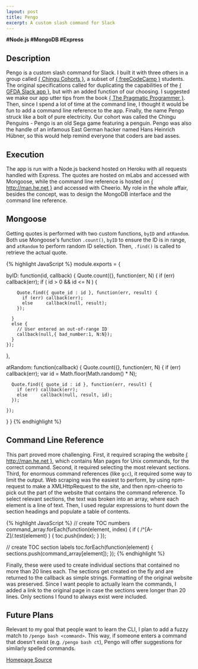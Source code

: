 ```yaml
---
layout: post
title: Pengo
excerpt: A custom slash command for Slack
---
```


<div class="tags" style="font-weight: bold">
  <span>#Node.js</span>
  <span>#MongoDB</span>
  <span>#Express</span>
</div>

## Description

Pengo is a custom slash command for Slack.  I built it with three others in a group called [{ Chingu Cohorts }](https://tropicalchancer.github.io/projectus/), a subset of [{ freeCodeCamp }](https://www.freecodecamp.com) students.  The original specifications called for duplicating the capabilities of the [{ GFDA Slack app }](https://goodfuckingdesignadvice.com/blogs/features/gfda-launches-slack-app), but with an added function of our choosing.  I suggested we make our app utter tips from the book [{ The Pragmatic Programmer }](https://pragprog.com/the-pragmatic-programmer/extracts/tips).  Then, since I spend a lot of time at the command line, I thought it would be fun to add a command line reference to the app.  Finally, the name Pengo struck like a bolt of pure electricity.  Our cohort was called the Chingu Penguins - Pengo is an old Sega game featuring a penguin.  Pengo was also the handle of an infamous East German hacker named Hans Heinrich H&uuml;bner, so this would help remind everyone that coders are bad asses.

## Execution

The app is run with a Node.js backend hosted on Heroku with all requests handled with Express.  The quotes are hosted on mLabs and accessed with Mongoose, while the command line reference is hosted on [{ http://man.he.net }](http://man.he.net) and accessed with Cheerio.  My role in the whole affair, besides the concept, was to design the MongoDB interface and the command line reference.

## Mongoose

Getting quotes is performed with two custom functions, `byID` and `atRandom`.  Both use Mongoose's function `.count()`, `byID` to ensure the ID is in range, and `atRandom` to perform random ID selection.  Then, `.find()` is called to retrieve the actual quote.  

{% highlight JavaScript %}
module.exports = {

  byID: function(id, callback) {
    Quote.count({}, function(err, N) {
      if (err) callback(err);
      if ( id > 0 && id <= N ) {

        Quote.find({ quote_id : id }, function(err, result) {
          if (err) callback(err);
          else     callback(null, result);
        });

      }
      else {
        // User entered an out-of-range ID
        callback(null,{ bad_number:1, N:N});
      }
    });
  },

  atRandom: function(callback) {
    Quote.count({}, function(err, N) {
      if (err) callback(err);
      var id = Math.floor(Math.random() * N);

      Quote.find({ quote_id : id }, function(err, result) {
        if (err) callback(err);
        else     callback(null, result, id);
      });

    });
  }
}
{% endhighlight %}

## Command Line Reference

This part proved more challenging.  First, it required scraping the website [{ http://man.he.net }](http://man.he.net), which contains Man pages for Unix commands, for the correct command.  Second, it required selecting the most relevant sections.  Third, for enormous command references (like `gcc`), it required some way to limit the output.  Web scraping was the easiest to perform, by using npm-request to make a XMLHttpRequest to the site, and then npm-cheerio to pick out the part of the website that contains the command reference.  To select relevant sections, the text was broken into an array, where each element is a line of text.  Then, I used regular expressions to hunt down the section headings and populate a table of contents.

{% highlight JavaScript %}
// create TOC numbers
command_array.forEach(function(element, index) {
  if ( /^[A-Z]/.test(element) ) {
    toc.push(index);
  }
});

// create TOC section labels
toc.forEach(function(element) {
  sections.push(command_array[element]);
});
{% endhighlight %}

Finally, these were used to create individual sections that contained no more than 20 lines each.  The sections get created on the fly and are returned to the callback as simple strings.  Formatting of the original website was preserved.  Since I want people to actually learn the commands, I added a link to the original page in case the sections were longer than 20 lines.  Only sections I found to always exist were included.

## Future Plans

Relevant to my goal that people want to learn the CLI, I plan to add a fuzzy match to `/pengo bash <command>`.  This way, if someone enters a command that doesn't exist (e.g. `/pengo bash ct`), Pengo will offer suggestions for similarly spelled commands.
    
<section class="project-links">
  <a href="http://pengo.herokuapp.com"> Homepage </a>
  <a href="https://github.com/peterjmartinson/PengoBot"> Source </a>
</section>


